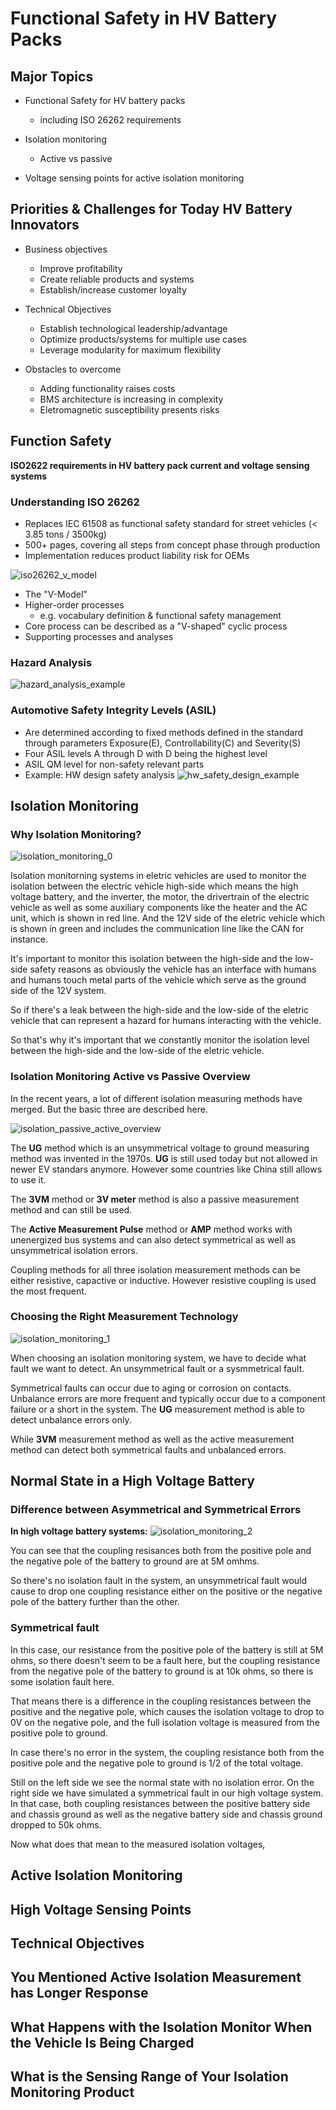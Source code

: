 # Functional Safety in HV Battery Packs

## Major Topics

- Functional Safety for HV battery packs

  - including ISO 26262 requirements

- Isolation monitoring

  - Active vs passive

- Voltage sensing points for active isolation monitoring

## Priorities & Challenges for Today HV Battery Innovators

- Business objectives

  - Improve profitability
  - Create reliable products and systems
  - Establish/increase customer loyalty

- Technical Objectives

  - Establish technological leadership/advantage
  - Optimize products/systems for multiple use cases
  - Leverage modularity for maximum flexibility

- Obstacles to overcome
  - Adding functionality raises costs
  - BMS architecture is increasing in complexity
  - Eletromagnetic susceptibility presents risks

## Function Safety

**ISO2622 requirements in HV battery pack current and voltage sensing systems**

### Understanding ISO 26262

- Replaces IEC 61508 as functional safety standard for street vehicles (< 3.85 tons / 3500kg)
- 500+ pages, covering all steps from concept phase through production
- Implementation reduces product liability risk for OEMs

![iso26262_v_model](./images/iso26262_v_model.png)

- The "V-Model"
- Higher-order processes
  - e.g. vocabulary definition & functional safety management
- Core process can be described as a "V-shaped" cyclic process
- Supporting processes and analyses

### Hazard Analysis

![hazard_analysis_example](./images/hazard_analysis_example.png)

### Automotive Safety Integrity Levels (ASIL)

- Are determined according to fixed methods defined in the standard through parameters Exposure(E), Controllability(C) and Severity(S)
- Four ASIL levels A through D with D being the highest level
- ASIL QM level for non-safety relevant parts
- Example: HW design safety analysis
  ![hw_safety_design_example](./images/hw_safety_design_example.png)

## Isolation Monitoring

### Why Isolation Monitoring?

![isolation_monitoring_0](./images/isolation_monitoring_0.png)

Isolation monitorning systems in eletric vehicles are used to monitor the isolation between the electric vehicle high-side which means the high voltage battery, and the inverter, the motor, the drivertrain of the electric vehicle as well as some auxiliary components like the heater and the AC unit, which is shown in red line. And the 12V side of the eletric vehicle which is shown in green and includes the communication line like the CAN for instance.

It's important to monitor this isolation between the high-side and the low-side safety reasons as obviously the vehicle has an interface with humans and humans touch metal parts of the vehicle which serve as the ground side of the 12V system.

So if there's a leak between the high-side and the low-side of the eletric vehicle that can represent a hazard for humans interacting with the vehicle.

So that's why it's important that we constantly monitor the isolation level between the high-side and the low-side of the eletric vehicle.

### Isolation Monitoring Active vs Passive Overview

In the recent years, a lot of different isolation measuring methods have merged. But the basic three are described here.

![isolation_passive_active_overview](./images/isolation_passive_active_overview.png)

The **UG** method which is an unsymmetrical voltage to ground measuring method was invented in the 1970s. **UG** is still used today but not allowed in newer EV standars anymore. However some countries like China still allows to use it.

The **3VM** method or **3V meter** method is also a passive measurement method and can still be used.

The **Active Measurement Pulse** method or **AMP** method works with unenergized bus systems and can also detect symmetrical as well as unsymmetrical isolation errors.

Coupling methods for all three isolation measurement methods can be either resistive, capactive or inductive. However resistive coupling is used the most frequent.

### Choosing the Right Measurement Technology

![isolation_monitoring_1](./images/isolation_monitoring_1.png)

When choosing an isolation monitoring system, we have to decide what fault we want to detect. An unsymmetrical fault or a sysmmetrical fault.

Symmetrical faults can occur due to aging or corrosion on contacts. Unbalance errors are more frequent and typically occur due to a component failure or a short in the system. The **UG** measurement method is able to detect unbalance errors only.

While **3VM** measurement method as well as the active measurement method can detect both symmetrical faults and unbalanced errors.

## Normal State in a High Voltage Battery

### Difference between Asymmetrical and Symmetrical Errors

**In high voltage battery systems:**
![isolation_monitoring_2](./images/isolation_monitoring_2.png)

You can see that the coupling resisances both from the positive pole and the negative pole of the battery to ground are at 5M omhms.

So there's no isolation fault in the system, an unsymmetrical fault would cause to drop one coupling resistance either on the positive or the negative pole of the battery further than the other.

### Symmetrical fault

In this case, our resistance from the positive pole of the battery is still at 5M ohms, so there doesn't seem to be a fault here, but the coupling resistance from the negative pole of the battery to ground is at 10k ohms, so there is some isolation fault here.

That means there is a difference in the coupling resistances between the positive and the negative pole, which causes the isolation voltage to drop to 0V on the negative pole, and the full isolation voltage is measured from the positive pole to ground.

In case there's no error in the system, the coupling resistance both from the positive pole and the negative pole to ground is 1/2 of the total voltage.

Still on the left side we see the normal state with no isolation error. On the right side we have simulated a symmetrical fault in our high voltage system. In that case, both coupling resistances between the positive battery side and chassis ground as well as the negative battery side and chassis ground dropped to 50k ohms.

Now what does that mean to the measured isolation voltages,

## Active Isolation Monitoring

## High Voltage Sensing Points

## Technical Objectives

## You Mentioned Active Isolation Measurement has Longer Response

## What Happens with the Isolation Monitor When the Vehicle Is Being Charged

## What is the Sensing Range of Your Isolation Monitoring Product

